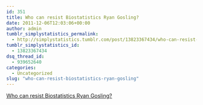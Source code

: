 ```yaml
---
id: 351
title: Who can resist Biostatistics Ryan Gosling?
date: 2011-12-06T12:03:06+00:00
author: admin
tumblr_simplystatistics_permalink:
  - http://simplystatistics.tumblr.com/post/13823367434/who-can-resist-biostatistics-ryan-gosling
tumblr_simplystatistics_id:
  - 13823367434
dsq_thread_id:
  - 939652640
categories:
  - Uncategorized
slug: "who-can-resist-biostatistics-ryan-gosling"
---
```

[Who can resist Biostatistics Ryan Gosling?](http://biostatisticsryangosling.tumblr.com/)
